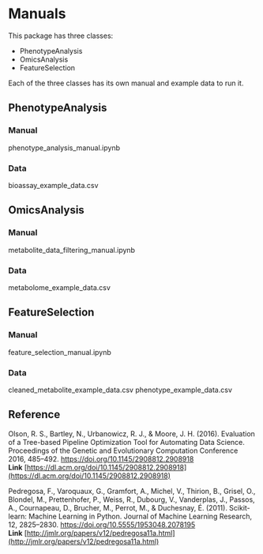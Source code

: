 # Manuals

This package has three classes:
* PhenotypeAnalysis
* OmicsAnalysis
* FeatureSelection

Each of the three classes has its own manual and example data to run it. 

## PhenotypeAnalysis

### Manual 

phenotype_analysis_manual.ipynb

### Data

bioassay_example_data.csv


## OmicsAnalysis

### Manual

metabolite_data_filtering_manual.ipynb

### Data

metabolome_example_data.csv


## FeatureSelection

### Manual

feature_selection_manual.ipynb

### Data

cleaned_metabolite_example_data.csv
phenotype_example_data.csv


## Reference 

Olson, R. S., Bartley, N., Urbanowicz, R. J., & Moore, J. H. (2016). Evaluation of a Tree-based Pipeline Optimization Tool for Automating Data Science. Proceedings of the Genetic and Evolutionary Computation Conference 2016, 485–492. https://doi.org/10.1145/2908812.2908918 <br>
**Link** [https://dl.acm.org/doi/10.1145/2908812.2908918](https://dl.acm.org/doi/10.1145/2908812.2908918)

Pedregosa, F., Varoquaux, G., Gramfort, A., Michel, V., Thirion, B., Grisel, O., Blondel, M., Prettenhofer, P., Weiss, R., Dubourg, V., Vanderplas, J., Passos, A., Cournapeau, D., Brucher, M., Perrot, M., & Duchesnay, É. (2011). Scikit-learn: Machine Learning in Python. Journal of Machine Learning Research, 12, 2825–2830. https://doi.org/10.5555/1953048.2078195 <br>
**Link** [http://jmlr.org/papers/v12/pedregosa11a.html](http://jmlr.org/papers/v12/pedregosa11a.html)